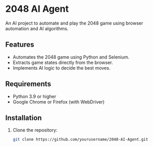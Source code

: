 # 2048 AI Agent

An AI project to automate and play the 2048 game using browser automation and AI algorithms.

## Features
- Automates the 2048 game using Python and Selenium.
- Extracts game states directly from the browser.
- Implements AI logic to decide the best moves.

## Requirements
- Python 3.9 or higher
- Google Chrome or Firefox (with WebDriver)

## Installation
1. Clone the repository:
   ```bash
   git clone https://github.com/yourusername/2048-AI-Agent.git
